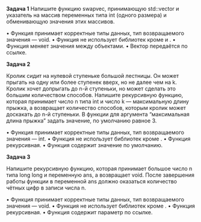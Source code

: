 **Задача 1**
Напишите функцию swapvec, принимающую std::vector<int> и указатель на массив переменных типа int (одного размера) и обменивающую значения этих массивов.

• Функция принимает корректные типы данных, тип возвращаемого значения — void.
• Функция не использует библиотек кроме <iostream> и <vector>.
• Функция меняет значения между объектами.
• Вектор передаётся по ссылке.

**Задача 2**

Кролик сидит на нулевой ступеньке большой лестницы. Он может прыгать на одну или более ступенек вверх, но не далее чем на k. Кролик хочет допрыгать до n-й ступеньки, но может сделать это большим количеством способов.
Напишите рекурсивную функцию, которая принимает число n типа int и число k — максимальную длину прыжка, а возвращает количество способов, которым кролик может доскакать до n-й ступеньки. В функции для аргумента “максимальная длина прыжка” задать значение, по умолчанию равное 3.

• Функция принимает корректные типы данных, тип возвращаемого значения — int.
• Функция не использует библиотек кроме <iostream>.
• Функция рекурсивная.
• Функция содержит значение по умолчанию.

**Задача 3**

Напишите рекурсивную функцию, которая принимает большое число n типа long long и переменную ans, а возвращает void. После завершения работы функции в переменной ans должно оказаться количество чётных цифр в записи числа n.

• Функция принимает корректные типы данных, тип возвращаемого значения — void.
• Функция не использует библиотек кроме <iostream>.
• Функция рекурсивная.
• Функция содержит параметр по ссылке.

